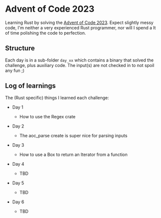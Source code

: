 # Advent of Code 2023

Learning Rust by solving the [Advent of Code 2023](https://adventofcode.com/2023). Expect slightly messy code, I'm neither a very 
experienced Rust programmer, nor will I spend a lt of time polishing the code to perfection.


## Structure

Each day is in a sub-folder `day_xx` which contains a binary that solved the challenge, plus auxiliary code. 
The input(s) are not checked in to not spoil any fun ;) 

## Log of learnings

The (Rust specific) things I learned each challenge:

- Day 1
  - How to use the Regex crate

- Day 2
  - The aoc_parse create is super nice for parsing inputs

- Day 3
  - How to use a Box to return an Iterator from a function 

- Day 4
  - TBD

- Day 5
  - TBD

- Day 6
  - TBD 